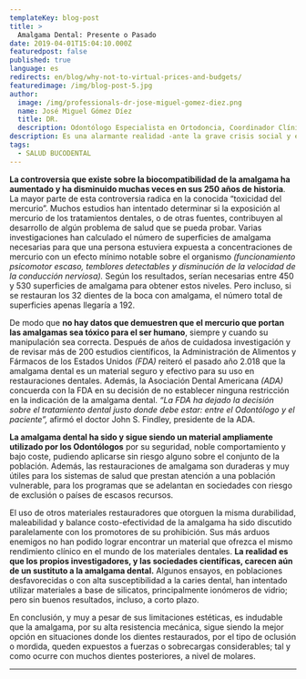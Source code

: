 ```yaml
---
templateKey: blog-post
title: >
  Amalgama Dental: Presente o Pasado
date: 2019-04-01T15:04:10.000Z
featuredpost: false
published: true
language: es
redirects: en/blog/why-not-to-virtual-prices-and-budgets/
featuredimage: /img/blog-post-5.jpg
author: 
  image: /img/professionals-dr-jose-miguel-gomez-diez.png
  name: José Miguel Gómez Díez
  title: DR.
  description: Odontólogo Especialista en Ortodoncia, Coordinador Clínico de DENTAL VIP, Especialidades Odontológicas s.c. y verdadero apasionado del análisis, discusión, comunicación y difusión de la información científica.
description: Es una alarmante realidad -ante la grave crisis social y económica que vivimos- el hecho de que cada vez más personas llamen o escriban correos a las clínicas dentales, como si de tiendas por departamento se tratase, con la única intención de indagar sobre los precios “aproximados” de los tratamientos odontológicos más frecuentes y
tags:
  - SALUD BUCODENTAL
---
```


**La controversia que existe sobre la biocompatibilidad de la amalgama ha aumentado y ha disminuido muchas veces en sus 250 años de historia**. La mayor parte de esta controversia radica en la conocida “toxicidad del mercurio”. Muchos estudios han intentado determinar si la exposición al mercurio de los tratamientos dentales, o de otras fuentes, contribuyen al desarrollo de algún problema de salud que se pueda probar. Varias investigaciones han calculado el número de superficies de amalgama necesarias para que una persona estuviera expuesta a concentraciones de mercurio con un efecto mínimo notable sobre el organismo _(funcionamiento psicomotor escaso, temblores detectables y disminución de la velocidad de la conducción nerviosa)._ Según los resultados, serían necesarias entre 450 y 530 superficies de amalgama para obtener estos niveles. Pero incluso, si se restauran los 32 dientes de la boca con amalgama, el número total de superficies apenas llegaría a 192.

De modo que **no hay datos que demuestren que el mercurio que portan las amalgamas sea tóxico para el ser humano**, siempre y cuando su manipulación sea correcta. Después de años de cuidadosa investigación y de revisar más de 200 estudios científicos, la Administración de Alimentos y Fármacos de los Estados Unidos _(FDA)_ reiteró el pasado año 2.018 que la amalgama dental es un material seguro y efectivo para su uso en restauraciones dentales. Además, la Asociación Dental Americana _(ADA)_ concuerda con la FDA en su decisión de no establecer ninguna restricción en la indicación de la amalgama dental. _“La FDA ha dejado la decisión sobre el tratamiento dental justo donde debe estar: entre el Odontólogo y el paciente”,_ afirmó el doctor John S. Findley, presidente de la ADA.

**La amalgama dental ha sido y sigue siendo un material ampliamente utilizado por los Odontólogos** por su seguridad, noble comportamiento y bajo coste, pudiendo aplicarse sin riesgo alguno sobre el conjunto de la población. Además, las restauraciones de amalgama son duraderas y muy útiles para los sistemas de salud que prestan atención a una población vulnerable, para los programas que se adelantan en sociedades con riesgo de exclusión o países de escasos recursos.

El uso de otros materiales restauradores que otorguen la misma durabilidad, maleabilidad y balance costo-efectividad de la amalgama ha sido discutido paralelamente con los promotores de su prohibición. Sus más arduos enemigos no han podido lograr encontrar un material que ofrezca el mismo rendimiento clínico en el mundo de los materiales dentales. **La realidad es que los propios investigadores, y las sociedades científicas, carecen aún de un sustituto a la amalgama dental.** Algunos ensayos, en poblaciones desfavorecidas o con alta susceptibilidad a la caries dental, han intentado utilizar materiales a base de silicatos, principalmente ionómeros de vidrio; pero sin buenos resultados, incluso, a corto plazo.

En conclusión, y muy a pesar de sus limitaciones estéticas, es indudable que la amalgama, por su alta resistencia mecánica, sigue siendo la mejor opción en situaciones donde los dientes restaurados, por el tipo de oclusión o mordida, queden expuestos a fuerzas o sobrecargas considerables; tal y como ocurre con muchos dientes posteriores, a nivel de molares.

* * *